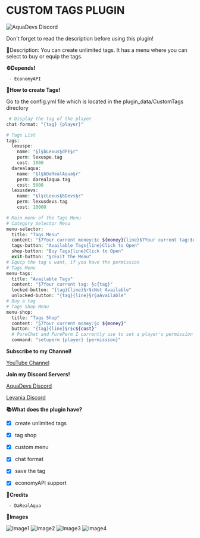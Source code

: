  # CUSTOM TAGS PLUGIN

<img src="https://discordapp.com/api/guilds/646732504744853518/widget.png?style=shield" alt="AquaDevs Discord"/>

 Don't forget to read the description before using this plugin! 

 📜Description: You can create unlimited tags. It has a menu where you can select to buy or equip the tags. 


 **⚙️Depends!**

```
 - EconomyAPI
```




 **📖How to create Tags!**

 Go to the config.yml file which is located in the plugin_data/CustomTags directory

```php
 # Display the tag of the player
chat-format: "{tag} {player}"

# Tags List
tags:
  lexuspe:
    name: "§l§bLexus§dPE§r"
    perm: lexuspe.tag
    cost: 1000
  darealaqua:
    name: "§l§bDaRealAqua§r"
    perm: darealaqua.tag
    cost: 5000
  lexusdevs:
    name: "§l§cLexus§6Devs§r"
    perm: lexusdevs.tag
    cost: 10000

# Main menu of the Tags Menu
# Category Selector Menu
menu-selector:
  title: "Tags Menu"
  content: "§7Your current money:§c ${money}{line}§7Your current tag:§c {tag}{line}§r§7Select a category"
  tags-button: "Available Tags{line}Click to Open"
  shop-button: "Buy Tags{line}Click to Open"
  exit-button: "§cExit the Menu"
# Equip the tag u want, if you have the permission
# Tags Menu
menu-tags:
  title: "Available Tags"
  content: "§7Your current tag: §c{tag}"
  locked-button: "{tag}{line}§r§cNot Available"
  unlocked-button: "{tag}{line}§r§aAvailable"
# Buy a tag
# Tags Shop Menu
menu-shop:
  title: "Tags Shop"
  content: "§7Your current money:§c ${money}"
  button: "{tag}{line}§r§c${cost}"
  # PureChat and PurePerm I currently use to set a player's permission but if you want you can use your own plugin.
  command: "setuperm {player} {permission}"
```

 **Subscribe to my Channel!**

 [YouTube Channel](http://youtube.lexuspe.xyz)



 **Join my Discord Servers!**

 [AquaDevs Discord](https://discord.gg/5pxFZHmsC7)

 [Levania Discord](https://discord.gg/Axa33MgXJ9)

 


 **📚What does the plugin have?**

 - [x] create unlimited tags
 - [x] tag shop
 - [x] custom menu
 - [x] chat format
 - [x] save the tag 
 - [x] economyAPI support



 **👥Credits**
```
 - DaRealAqua
```


 **📸Images**
 
 ![Image1](https://cdn.discordapp.com/attachments/769268554956013569/777895015329300480/20201116_145411.jpg)
 ![Image2](https://cdn.discordapp.com/attachments/769268554956013569/777895286252765184/20201116_145439.jpg)
 ![Image3](https://cdn.discordapp.com/attachments/769268554956013569/777895285706981376/20201116_145540.jpg)
 ![Image4](https://cdn.discordapp.com/attachments/769268554956013569/777895285925478440/20201116_145521.jpg)
